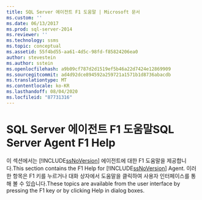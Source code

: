 ```yaml
---
title: SQL Server 에이전트 F1 도움말 | Microsoft 문서
ms.custom: ''
ms.date: 06/13/2017
ms.prod: sql-server-2014
ms.reviewer: ''
ms.technology: ssms
ms.topic: conceptual
ms.assetid: 55f4bd55-aa61-4d5c-98fd-f85824206ea0
author: stevestein
ms.author: sstein
ms.openlocfilehash: a9b09cf787d2d1519ef5b46a22d7424e12869909
ms.sourcegitcommit: ad4d92dce894592a259721a1571b1d8736abacdb
ms.translationtype: MT
ms.contentlocale: ko-KR
ms.lasthandoff: 08/04/2020
ms.locfileid: "87731316"
---
```

# <a name="sql-server-agent-f1-help"></a><span data-ttu-id="e3d67-102">SQL Server 에이전트 F1 도움말</span><span class="sxs-lookup"><span data-stu-id="e3d67-102">SQL Server Agent F1 Help</span></span>
  <span data-ttu-id="e3d67-103">이 섹션에서는 [!INCLUDE[ssNoVersion](../../includes/ssnoversion-md.md)] 에이전트에 대한 F1 도움말을 제공합니다.</span><span class="sxs-lookup"><span data-stu-id="e3d67-103">This section contains the F1 Help for [!INCLUDE[ssNoVersion](../../includes/ssnoversion-md.md)] Agent.</span></span> <span data-ttu-id="e3d67-104">이러한 항목은 F1 키를 누르거나 대화 상자에서 도움말을 클릭하여 사용자 인터페이스를 통해 볼 수 있습니다.</span><span class="sxs-lookup"><span data-stu-id="e3d67-104">These topics are available from the user interface by pressing the F1 key or by clicking Help in dialog boxes.</span></span>  
  
  
